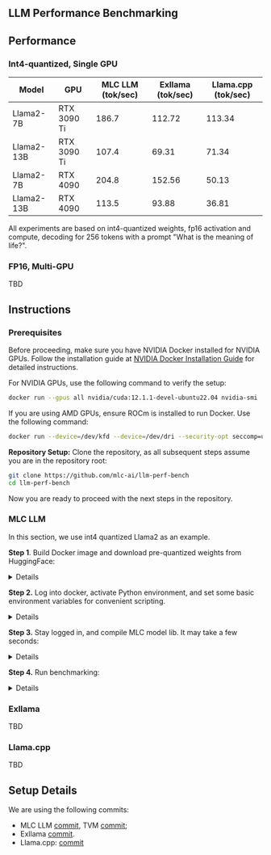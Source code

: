LLM Performance Benchmarking
----------------------------

## Performance

### Int4-quantized, Single GPU

| Model      | GPU         | MLC LLM (tok/sec) | Exllama (tok/sec) | Llama.cpp (tok/sec) |
|------------|-------------|-------------------|-------------------|---------------------|
| Llama2-7B  | RTX 3090 Ti | 186.7             | 112.72            | 113.34              |
| Llama2-13B | RTX 3090 Ti | 107.4             | 69.31             | 71.34               |
| Llama2-7B  | RTX 4090    | 204.8             | 152.56            | 50.13               |
| Llama2-13B | RTX 4090    | 113.5             | 93.88             | 36.81               |

All experiments are based on int4-quantized weights, fp16 activation and compute, decoding for 256 tokens with a prompt "What is the meaning of life?".

### FP16, Multi-GPU

TBD

## Instructions

### Prerequisites

Before proceeding, make sure you have NVIDIA Docker installed for NVIDIA GPUs. Follow the installation guide at [NVIDIA Docker Installation Guide](https://docs.nvidia.com/datacenter/cloud-native/container-toolkit/latest/install-guide.html#docker) for detailed instructions.

For NVIDIA GPUs, use the following command to verify the setup:

```bash
docker run --gpus all nvidia/cuda:12.1.1-devel-ubuntu22.04 nvidia-smi
```

If you are using AMD GPUs, ensure ROCm is installed to run Docker. Use the following command:

```bash
docker run --device=/dev/kfd --device=/dev/dri --security-opt seccomp=unconfined --group-add video rocm/rocm-terminal rocm-smi
```

**Repository Setup:** Clone the repository, as all subsequent steps assume you are in the repository root:

```bash
git clone https://github.com/mlc-ai/llm-perf-bench
cd llm-perf-bench
```

Now you are ready to proceed with the next steps in the repository.

### MLC LLM

In this section, we use int4 quantized Llama2 as an example.

**Step 1**. Build Docker image and download pre-quantized weights from HuggingFace:

<details>

```bash
docker build -t llm-perf-mlc:v0.1 -f ./docker/Dockerfile.cu121.mlc .
git lfs install
git clone https://huggingface.co/mlc-ai/mlc-chat-Llama-2-7b-chat-hf-q4f16_1
# git clone https://huggingface.co/mlc-ai/mlc-chat-Llama-2-13b-chat-hf-q4f16_1
# git clone https://huggingface.co/mlc-ai/mlc-chat-Llama-2-70b-chat-hf-q4f16_1
# git clone https://huggingface.co/mlc-ai/mlc-chat-CodeLlama-7b-Instruct-hf-q4f16_1
# git clone https://huggingface.co/mlc-ai/mlc-chat-CodeLlama-13b-Instruct-hf-q4f16_1
# git clone https://huggingface.co/mlc-ai/mlc-chat-CodeLlama-34b-Instruct-hf-q4f16_1
```

</details>

**Step 2.** Log into docker, activate Python environment, and set some basic environment variables for convenient scripting.

<details>

```bash
./docker/bash.sh llm-perf-mlc:v0.1

conda activate python311

MODEL_NAME=Llama-2-7b-chat-hf
QUANTIZATION=q4f16_1
NUM_SHARDS=1
PATH_COMPILE=/tmp/model/
PATH_TEST=/tmp/test/

MODEL_CONFIG=./model_configs/${MODEL_NAME}.json
WEIGHT_PATH=$(pwd)/mlc-chat-${MODEL_NAME}-${QUANTIZATION}/

if [ -e "$WEIGHT_PATH/mlc-chat-config.json" ]; then
	sed -i "/\"num_shards\"/c\ \"num_shards\": ${NUM_SHARDS}," $WEIGHT_PATH/mlc-chat-config.json
else
	echo "Path '$WEIGHT_PATH/mlc-chat-config.json' does not exist."
	exit
fi

rm -rf $PATH_TEST && mkdir $PATH_TEST && rm -rf $PATH_COMPILE && mkdir $PATH_COMPILE && ln -s ${WEIGHT_PATH} ${PATH_TEST}/params && cp $MODEL_CONFIG $PATH_COMPILE/config.json
```

</details>

**Step 3.** Stay logged in, and compile MLC model lib. It may take a few seconds:

<details>

```bash
python -m mlc_llm.build \
	--model $PATH_COMPILE \
	--artifact-path $PATH_COMPILE \
	--quantization $QUANTIZATION \
	--max-seq-len 2048 \
	--num-shards $NUM_SHARDS \
	--target cuda --use-cuda-graph --build-model-only
mv $PATH_COMPILE/model-${QUANTIZATION}/model-${QUANTIZATION}-cuda.so $PATH_TEST/${MODEL_NAME}-${QUANTIZATION}-cuda.so
```

</details>

**Step 4.** Run benchmarking:

<details>

```bash
python -m mlc_chat.cli.benchmark \
	--model ${PATH_TEST}/params \
	--device "cuda:0" \
	--prompt "What is the meaning of life?" \
	--generate-length 256
```

</details>

### Exllama

TBD

### Llama.cpp

TBD

## Setup Details

We are using the following commits:
- MLC LLM [commit](https://github.com/mlc-ai/mlc-llm/commit/8e94910ec7967cbe749dbf04713f96a52cccbc19), TVM [commit](https://github.com/mlc-ai/relax/commits/e5ca38dd735ba4d30782a4a58bf6195861642eb0);
- Exllama [commit](https://github.com/turboderp/exllama/commit/c16cf49c3f19e887da31d671a713619c8626484e).
- Llama.cpp: [commit](https://github.com/ggerganov/llama.cpp/commit/f3c3b4b1672d860800639c87d3b5d17564692469)
